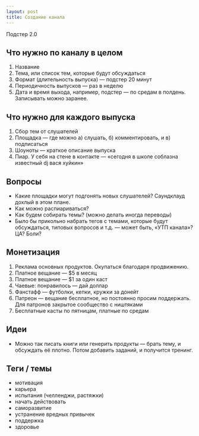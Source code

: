 ```yaml
---
layout: post
title: Создание канала
---
```


Подстер 2.0

## Что нужно по каналу в целом

1. Название
2. Тема, или список тем, которые будут обсуждаться
3. Формат (длительность выпуска) — подстер 20 минут
4. Периодичность выпусков — раз в неделю
5. Дата и время выхода, например, подстер — по средам в полдень. Записывать можно заранее.

## Что нужно для каждого выпуска

1. Сбор тем от слушателей
2. Площадка — где можно а) слушать, б) комментировать, и в) подписаться
3. Шоуноты — краткое описание выпуска
4. Пиар. У себя на стене в контакте — «сегодня в школе соблазна известный dj вася хуйкин»

## Вопросы

- Какие площадки могут подгонять новых слушателей? Саундклауд дохлый в этом плане.
- Как можно распиариваться?
- Как будем собирать темы? (можно делать иногда переводы)
- Было бы прикольно набрать тегов с темами, которые будут обсуждаться, типовых вопросов и т.д. — может быть, «УТП канала»? ЦА? Боли?

## Монетизация

1. Реклама основных продуктов. Окупаться благодаря продвижению.
2. Платное вещание — $5 в месяц
3. Платное вещание — $1 за один каст
4. Чаевые: понравилось — дай доллар
5. Фанстафф — футболки, кепки, кружки за донейт
6. Патреон — вещание бесплатное, но постоянно просим поддержать. Для патронов закрытое сообщество с ништяками
7. Бесплатные касты по пятницам, платные по средам

## Идеи

- Можно так писать книги или генерить продукты — брать тему, и обсуждать её плотно. Потом добавить заданий, и получится тренинг.

## Теги / темы

- мотивация
- карьера
- испытания (челленджи, растяжки)
- начать действовать
- саморазвитие
- устранение вредных привычек
- поддержка
- здоровье
